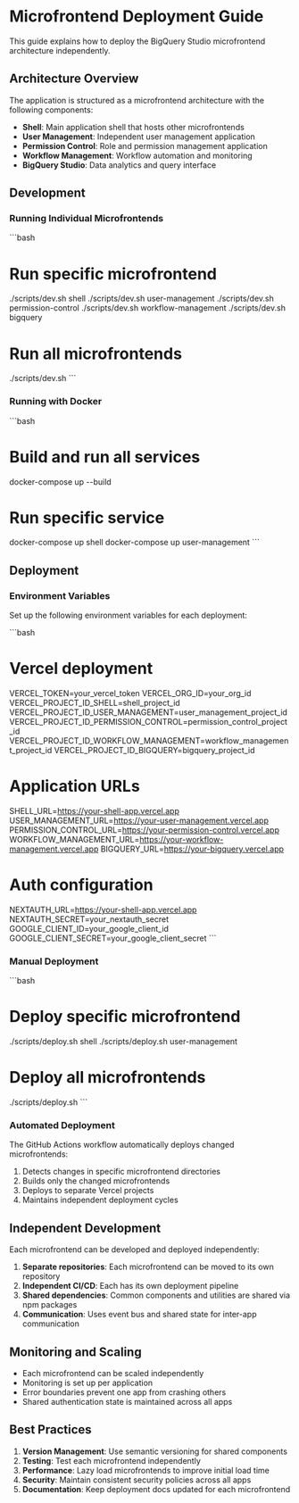 # Microfrontend Deployment Guide

This guide explains how to deploy the BigQuery Studio microfrontend architecture independently.

## Architecture Overview

The application is structured as a microfrontend architecture with the following components:

- **Shell**: Main application shell that hosts other microfrontends
- **User Management**: Independent user management application
- **Permission Control**: Role and permission management application
- **Workflow Management**: Workflow automation and monitoring
- **BigQuery Studio**: Data analytics and query interface

## Development

### Running Individual Microfrontends

\`\`\`bash
# Run specific microfrontend
./scripts/dev.sh shell
./scripts/dev.sh user-management
./scripts/dev.sh permission-control
./scripts/dev.sh workflow-management
./scripts/dev.sh bigquery

# Run all microfrontends
./scripts/dev.sh
\`\`\`

### Running with Docker

\`\`\`bash
# Build and run all services
docker-compose up --build

# Run specific service
docker-compose up shell
docker-compose up user-management
\`\`\`

## Deployment

### Environment Variables

Set up the following environment variables for each deployment:

\`\`\`bash
# Vercel deployment
VERCEL_TOKEN=your_vercel_token
VERCEL_ORG_ID=your_org_id
VERCEL_PROJECT_ID_SHELL=shell_project_id
VERCEL_PROJECT_ID_USER_MANAGEMENT=user_management_project_id
VERCEL_PROJECT_ID_PERMISSION_CONTROL=permission_control_project_id
VERCEL_PROJECT_ID_WORKFLOW_MANAGEMENT=workflow_management_project_id
VERCEL_PROJECT_ID_BIGQUERY=bigquery_project_id

# Application URLs
SHELL_URL=https://your-shell-app.vercel.app
USER_MANAGEMENT_URL=https://your-user-management.vercel.app
PERMISSION_CONTROL_URL=https://your-permission-control.vercel.app
WORKFLOW_MANAGEMENT_URL=https://your-workflow-management.vercel.app
BIGQUERY_URL=https://your-bigquery.vercel.app

# Auth configuration
NEXTAUTH_URL=https://your-shell-app.vercel.app
NEXTAUTH_SECRET=your_nextauth_secret
GOOGLE_CLIENT_ID=your_google_client_id
GOOGLE_CLIENT_SECRET=your_google_client_secret
\`\`\`

### Manual Deployment

\`\`\`bash
# Deploy specific microfrontend
./scripts/deploy.sh shell
./scripts/deploy.sh user-management

# Deploy all microfrontends
./scripts/deploy.sh
\`\`\`

### Automated Deployment

The GitHub Actions workflow automatically deploys changed microfrontends:

1. Detects changes in specific microfrontend directories
2. Builds only the changed microfrontends
3. Deploys to separate Vercel projects
4. Maintains independent deployment cycles

## Independent Development

Each microfrontend can be developed and deployed independently:

1. **Separate repositories**: Each microfrontend can be moved to its own repository
2. **Independent CI/CD**: Each has its own deployment pipeline
3. **Shared dependencies**: Common components and utilities are shared via npm packages
4. **Communication**: Uses event bus and shared state for inter-app communication

## Monitoring and Scaling

- Each microfrontend can be scaled independently
- Monitoring is set up per application
- Error boundaries prevent one app from crashing others
- Shared authentication state is maintained across all apps

## Best Practices

1. **Version Management**: Use semantic versioning for shared components
2. **Testing**: Test each microfrontend independently
3. **Performance**: Lazy load microfrontends to improve initial load time
4. **Security**: Maintain consistent security policies across all apps
5. **Documentation**: Keep deployment docs updated for each microfrontend
